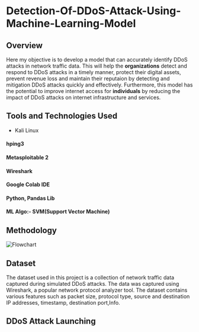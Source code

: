 # Detection-Of-DDoS-Attack-Using-Machine-Learning-Model


## Overview

Here my objective is to develop a model that can accurately identify DDoS attacks in network traffic data. This will help the **organizations** detect and respond to DDoS attacks in a timely manner, protect their digital assets, prevent revenue loss and maintain their reputaion by detecting and mitigation DDoS attacks quickly and effectively. Furthermore, this model has the potential to improve internet access for **individuals** by reducing the impact of DDoS attacks on internet infrastructure and services.

## Tools and Technologies Used

 * Kali Linux
#### hping3
#### Metasploitable 2
#### Wireshark
#### Google Colab IDE
#### Python, Pandas Lib
#### ML Algo:- SVM(Support Vector Machine)

## Methodology



![Flowchart](https://user-images.githubusercontent.com/97841784/221419166-2c22e2b8-9220-445c-a94f-301a38da00e4.png)

## Dataset

The dataset used in this project is a collection of network traffic data captured during simulated DDoS attacks. 
The data was captured using Wireshark, a popular network protocol analyzer tool. The dataset contains various 
features such as packet size, protocol type, source and destination IP addresses, timestamp, destination port,Info.

## DDoS Attack Launching

